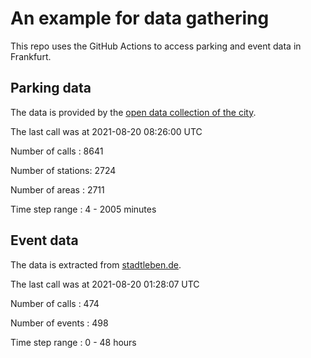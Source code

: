 # An example for data gathering

This repo uses the GitHub Actions to access parking and event data in Frankfurt.

## Parking data
The data is provided by the [open data collection of the city](https://www.offenedaten.frankfurt.de/).

The last call was at 2021-08-20 08:26:00 UTC

Number of calls   : 8641

Number of stations: 2724

Number of areas   : 2711

Time step range   :    4 - 2005 minutes


## Event data
The data is extracted from [stadtleben.de](https://stadtleben.de/frankfurt/).

The last call was at 2021-08-20 01:28:07 UTC

Number of calls   : 474

Number of events  : 498

Time step range   :   0 -  48 hours


